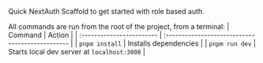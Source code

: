 Quick NextAuth Scaffold to get started with role based auth.

All commands are run from the root of the project, from a terminal:
| Command                   | Action                                           |
| :------------------------ | :----------------------------------------------- |
| `pnpm install`             | Installs dependencies                            |
| `pnpm run dev`             | Starts local dev server at `localhost:3000`      |   